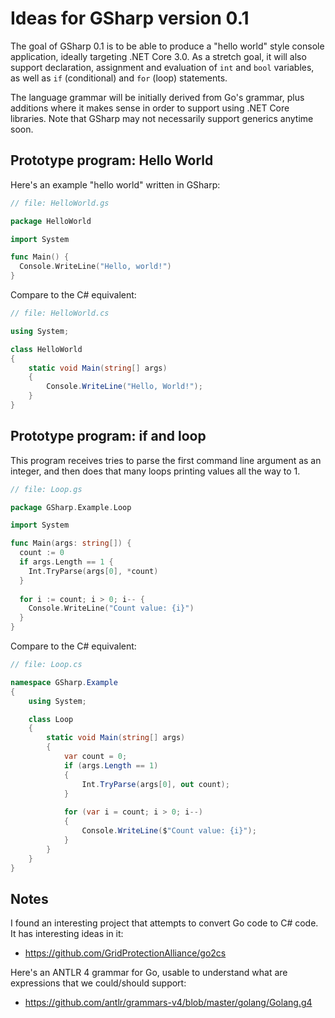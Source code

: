 # Ideas for GSharp version 0.1
The goal of GSharp 0.1 is to be able to produce a "hello world" style console application, ideally targeting .NET Core 3.0. As a stretch goal, it will also support declaration, assignment and evaluation of `int` and `bool` variables, as well as `if` (conditional) and `for` (loop) statements.

The language grammar will be initially derived from Go's grammar, plus additions where it makes sense in order to support using .NET Core libraries. Note that GSharp may not necessarily support generics anytime soon.

## Prototype program: Hello World
Here's an example "hello world" written in GSharp:
```go
// file: HelloWorld.gs

package HelloWorld

import System

func Main() {
  Console.WriteLine("Hello, world!")
}
```

Compare to the C# equivalent:
```csharp
// file: HelloWorld.cs

using System;

class HelloWorld
{
    static void Main(string[] args)
    {
        Console.WriteLine("Hello, World!");
    }
}
```
## Prototype program: if and loop
This program receives tries to parse the first command line argument as an integer, and then does that many loops printing values all the way to 1.
```go
// file: Loop.gs

package GSharp.Example.Loop

import System

func Main(args: string[]) {
  count := 0
  if args.Length == 1 {
    Int.TryParse(args[0], *count)
  }
  
  for i := count; i > 0; i-- {
    Console.WriteLine("Count value: {i}")
  }
}
```
Compare to the C# equivalent:
```csharp
// file: Loop.cs

namespace GSharp.Example
{
    using System;

    class Loop
    {
        static void Main(string[] args)
        {
            var count = 0;
            if (args.Length == 1)
            {
                Int.TryParse(args[0], out count);
            }
            
            for (var i = count; i > 0; i--)
            {
                Console.WriteLine($"Count value: {i}");
            }
        }
    }
}
```

## Notes
I found an interesting project that attempts to convert Go code to C# code. It has interesting ideas in it:
  - https://github.com/GridProtectionAlliance/go2cs

Here's an ANTLR 4 grammar for Go, usable to understand what are expressions that we could/should support:
  - https://github.com/antlr/grammars-v4/blob/master/golang/Golang.g4
